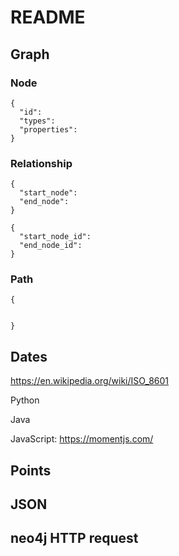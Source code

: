 # README

## Graph


### Node

```
{
  "id":
  "types":
  "properties":
}
```

### Relationship

```
{
  "start_node":
  "end_node":
}
```

```
{
  "start_node_id":
  "end_node_id":
}
```

### Path

```
{


}
```

## Dates

https://en.wikipedia.org/wiki/ISO_8601


Python

Java

JavaScript: https://momentjs.com/



## Points


## JSON


## neo4j HTTP request
